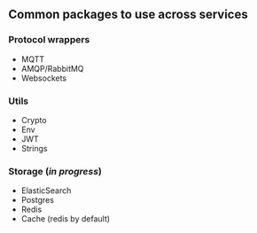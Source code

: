 ## Common packages to use across services

### Protocol wrappers
* MQTT
* AMQP/RabbitMQ
* Websockets

### Utils
* Crypto
* Env
* JWT
* Strings

### Storage (*in progress*)
* ElasticSearch
* Postgres
* Redis
* Cache (redis by default)